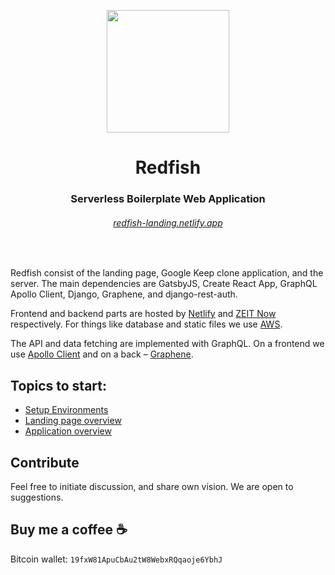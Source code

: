 <p align="center">
  <a href="https://redfish-project.gq/"><img src="/img/logo@2x.png" width="196" /></a>
  <h1 align="center">Redfish</h1>
  <h3 align="center">Serverless Boilerplate Web Application</h3>
  <h6 align="center"><a  href="https://redfish-landing.netlify.app/">redfish-landing.netlify.app</a></h6>
</p>

<br/>

Redfish consist of the landing page, Google Keep clone application, and the server. The main dependencies are GatsbyJS, Create React App, GraphQL Apollo Client, Django, Graphene, and django-rest-auth.

Frontend and backend parts are hosted by [Netlify](https://netlify.com) and [ZEIT Now](https://zeit.co/) respectively. For things like database and static files we use [AWS](https://aws.amazon.com/).

The API and data fetching are implemented with GraphQL. On a frontend we use [Apollo Client](https://www.apollographql.com/docs/react/) and on a back – [Graphene](https://graphene-python.org/).

## Topics to start:

-   [Setup Environments](https://redfish-landing.netlify.app/docs/environments)
-   [Landing page overview](https://redfish-landing.netlify.app/docs/landing-page)
-   [Application overview](https://redfish-landing.netlify.app/docs/application)

## Contribute

Feel free to initiate discussion, and share own vision. We are open to suggestions. 

## Buy me a coffee :coffee:

Bitcoin wallet: `19fxW81ApuCbAu2tW8WebxRQqaoje6YbhJ`
